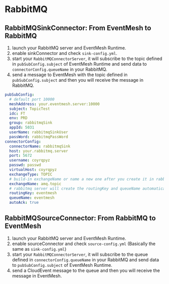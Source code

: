 # RabbitMQ

## RabbitMQSinkConnector: From EventMesh to RabbitMQ

1. launch your RabbitMQ server and EventMesh Runtime.
2. enable sinkConnector and check `sink-config.yml`.
3. start your `RabbitMQConnectorServer`, it will subscribe to the topic defined in `pubSubConfig.subject` of EventMesh Runtime and send data to `connectorConfig.queueName` in your RabbitMQ.
4. send a message to EventMesh with the topic defined in `pubSubConfig.subject` and then you will receive the message in RabbitMQ.

```yaml
pubSubConfig:  
  # default port 10000
  meshAddress: your.eventmesh.server:10000  
  subject: TopicTest  
  idc: FT  
  env: PRD  
  group: rabbitmqSink  
  appId: 5031  
  userName: rabbitmqSinkUser  
  passWord: rabbitmqPassWord  
connectorConfig:  
  connectorName: rabbitmqSink  
  host: your.rabbitmq.server
  port: 5672  
  username: coyrqpyz  
  passwd: passwd 
  virtualHost: coyrqpyz  
  exchangeType: TOPIC  
  # build-in exchangeName or name a new one after you create it in rabbitmq server.
  exchangeName: amq.topic  
  # rabbitmq server will create the routingKey and queueName automatically after you connect to it if they aren't exist before.
  routingKey: eventmesh  
  queueName: eventmesh  
  autoAck: true
```

## RabbitMQSourceConnector: From RabbitMQ to EventMesh

1. launch your RabbitMQ server and EventMesh Runtime.
2. enable sourceConnector and check `source-config.yml` (Basically the same as `sink-config.yml`)
3. start your `RabbitMQConnectorServer`, it will subscribe to the queue defined in `connectorConfig.queueName` in your RabbitMQ and send data to `pubSubConfig.subject` of EventMesh Runtime.
4. send a CloudEvent message to the queue and then you will receive the message in EventMesh.